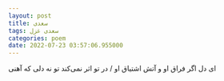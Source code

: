 ```yaml
---
layout: post
title: سعدی
tags: سعدی غزل
categories: poem
date: 2022-07-23 03:57:06.955000
---
```


ای دل اگر فراق او و آتش اشتیاق او / در تو اثر نمی‌کند تو نه دلی که آهنی